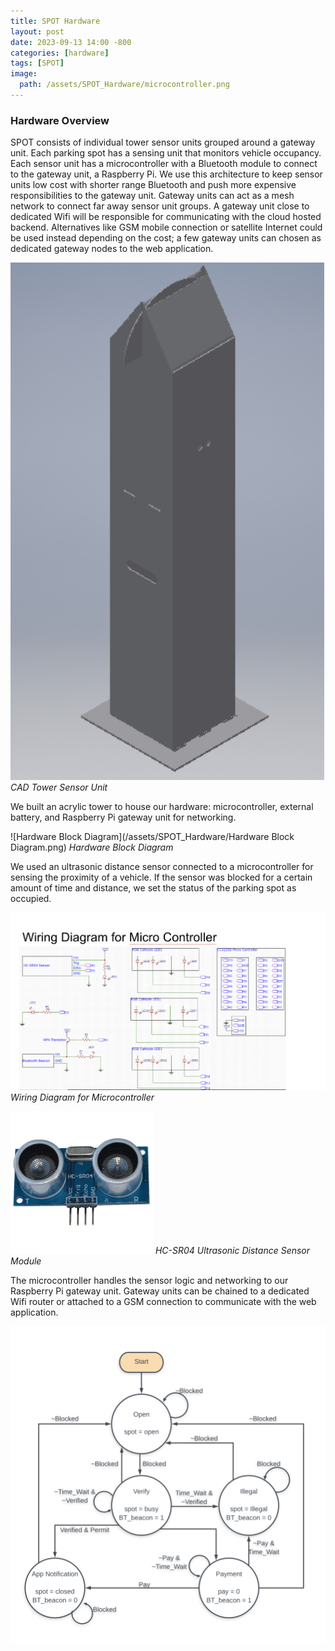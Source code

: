 ```yaml
---
title: SPOT Hardware
layout: post
date: 2023-09-13 14:00 -800
categories: [hardware]
tags: [SPOT]
image:
  path: /assets/SPOT_Hardware/microcontroller.png
---
```

### Hardware Overview

SPOT consists of individual tower sensor units grouped around a gateway unit. Each parking spot has a sensing unit that monitors vehicle occupancy. Each sensor unit has a microcontroller with a Bluetooth module to connect to the gateway unit, a Raspberry Pi. We use this architecture to keep sensor units low cost with shorter range Bluetooth and push more expensive responsibilities to the gateway unit. Gateway units can act as a mesh network to connect far away sensor unit groups. A gateway unit close to dedicated Wifi will be responsible for communicating with the cloud hosted backend. Alternatives like GSM mobile connection or satellite Internet could be used instead depending on the cost; a few gateway units can chosen as dedicated gateway nodes to the web application.

![Tower Sensor Unit](/assets/SPOT_Hardware/cad_spot_unit.png)
_CAD Tower Sensor Unit_

We built an acrylic tower to house our hardware: microcontroller, external battery, and Raspberry Pi gateway unit for networking.

![Hardware Block Diagram](/assets/SPOT_Hardware/Hardware Block Diagram.png)
_Hardware Block Diagram_

We used an ultrasonic distance sensor connected to a microcontroller for sensing the proximity of a vehicle. If the sensor was blocked for a certain amount of time and distance, we set the status of the parking spot as occupied.

![Microcontroller wiring](/assets/SPOT_Hardware/mc_wiring.png)
_Wiring Diagram for Microcontroller_

![Ultrasonic Sensor](/assets/SPOT_Hardware/ultrasonic_sensor.png)
_HC-SR04 Ultrasonic Distance Sensor Module_

The microcontroller handles the sensor logic and networking to our Raspberry Pi gateway unit. Gateway units can be chained to a dedicated Wifi router or attached to a GSM connection to communicate with the web application.

![Gatway State Machine](/assets/SPOT_Hardware/gateway_state_machine.png)
